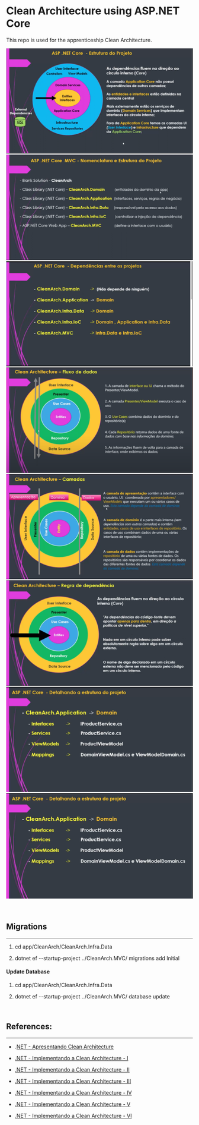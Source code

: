 # Clean Architecture using ASP.NET Core

This repo is used for the apprenticeship Clean Architecture.

<!-- <details>
<summary>Details of Application</summary>
  <img src="./docs/structure.png" name="image-name">
  <img src="./docs/structure-1.png" name="image-name">
  <img src="./docs/structure-2.png" name="image-name">
  <img src="./docs/structure-3.png" name="image-name">
  <img src="./docs/structure-4.png" name="image-name">
  <img src="./docs/structure-5.png" name="image-name">
  <img src="./docs/structure-6.png" name="image-name">
  <img src="./docs/structure-7.png" name="image-name">
</details> -->

![Structure](./docs/structure.png)
![Structure](./docs/structure-1.png)
![Structure](./docs/structure-2.png)
![Structure](./docs/structure-3.png)
![Structure](./docs/structure-4.png)
![Structure](./docs/structure-5.png)
![Structure](./docs/structure-6.png)
![Structure](./docs/structure-7.png)

&nbsp;

## **Migrations**

---

1. cd app/CleanArch/CleanArch.Infra.Data

2. dotnet ef --startup-project ../CleanArch.MVC/ migrations add Initial

#### **Update Database**

1. cd app/CleanArch/CleanArch.Infra.Data

2. dotnet ef --startup-project ../CleanArch.MVC/ database update

&nbsp;

## **References:**

---

- .[NET - Apresentando Clean Architecture](https://youtube.com/watch?v=ZWfrI5Bu6so&si=EnSIkaIECMiOmarE)

- [.NET - Implementando a Clean Architecture - I](https://youtube.com/watch?v=PjBJznRvJqc&si=EnSIkaIECMiOmarE)

- [.NET - Implementando a Clean Architecture - II](https://youtube.com/watch?v=Ase1mJADt00&si=EnSIkaIECMiOmarE)

- [.NET - Implementando a Clean Architecture - III](https://youtube.com/watch?v=y5Fhq8qxboo&si=EnSIkaIECMiOmarE)

- [.NET - Implementando a Clean Architecture - IV](https://youtu.be/ZnJvhD_LNsQ)

- [.NET - Implementando a Clean Architecture - V](https://youtube.com/watch?v=IGnE16_j8Ro&si=EnSIkaIECMiOmarE)

- [.NET - Implementando a Clean Architecture - VI](https://youtube.com/watch?v=jJmeVWCDIDk&si=EnSIkaIECMiOmarE)
